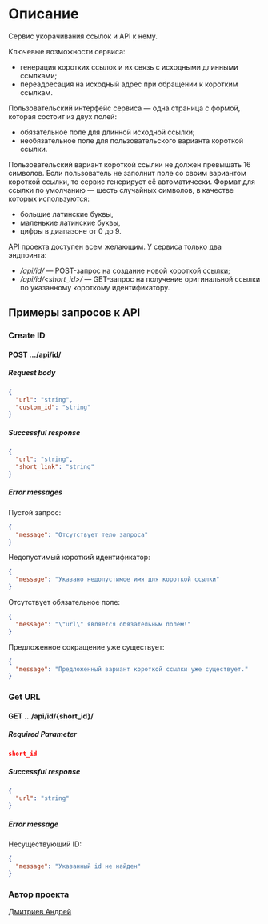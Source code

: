 #  Описание

Cервис укорачивания ссылок и API к нему.

Ключевые возможности сервиса:

- генерация коротких ссылок и их связь с исходными длинными ссылками;
- переадресация на исходный адрес при обращении к коротким ссылкам.

Пользовательский интерфейс сервиса — одна страница с формой, которая состоит из двух полей:

- обязательное поле для длинной исходной ссылки;
- необязательное поле для пользовательского варианта короткой ссылки.

Пользовательский вариант короткой ссылки не должен превышать 16 символов.
Если пользователь не заполнит поле со своим вариантом короткой ссылки, то сервис генерирует её автоматически. 
Формат для ссылки по умолчанию — шесть случайных символов, в качестве которых используются:

- большие латинские буквы,
- маленькие латинские буквы,
- цифры в диапазоне от 0 до 9.

API проекта доступен всем желающим. У сервиса только два эндпоинта:

- _/api/id/_ — POST-запрос на создание новой короткой ссылки;
- _/api/id/<short_id>/_ — GET-запрос на получение оригинальной ссылки по указанному короткому идентификатору.

## Примеры запросов к API

### Create ID

#### POST .../api/id/
##### Request body
```json
{
  "url": "string",
  "custom_id": "string"
}
```
##### Successful response
```json
{
  "url": "string",
  "short_link": "string"
}
```

##### Error messages
Пустой запрос:
```json
{
  "message": "Отсутствует тело запроса"
}
```
Недопустимый короткий идентификатор:
```json
{
  "message": "Указано недопустимое имя для короткой ссылки"
}
```
Отсутствует обязательное поле:
```json
{
  "message": "\"url\" является обязательным полем!"
}
```
Предложенное сокращение уже существует:
```json
{
  "message": "Предложенный вариант короткой ссылки уже существует."
}
```

### Get URL
#### GET .../api/id/{short_id}/
##### Required Parameter

```json
short_id
```
##### Successful response
```json
{
  "url": "string"
}
```

##### Error message
Несуществующий ID:
```json
{
  "message": "Указанный id не найден"
}
```


### Автор проекта

[Дмитриев Андрей](https://github.com/dmi3ev1987)